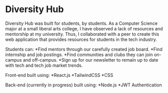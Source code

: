 # Diversity Hub

Diversity Hub was built for students, by students. As a Computer Science major at a small liberal arts college, I have observed a lack of resources and mentorship at my university. Thus, I collaborated with a peer to create this web application that provides resources for students in the tech industry.

Students can:
*Find mentors through our carefully created job board.
*Find internship and job postings.
*Find communities and clubs they can join on-campus and off-campus.
*Sign up for our newsletter to remain up to date with tech and tech job market trends.

Front-end built using:
*React.js
*TailwindCSS
*CSS

Back-end (currently in progress) built using:
*Node.js
*JWT Authentication



